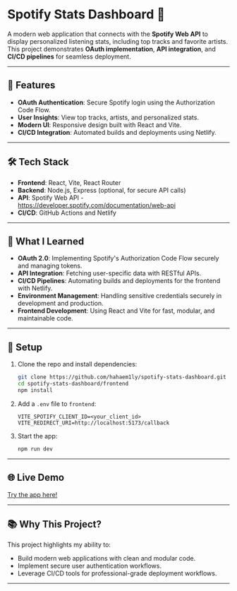 # Spotify Stats Dashboard 🎵

A modern web application that connects with the **Spotify Web API** to display personalized listening stats, including top tracks and favorite artists. This project demonstrates **OAuth implementation**, **API integration**, and **CI/CD pipelines** for seamless deployment.

---

## 🚀 Features
- **OAuth Authentication**: Secure Spotify login using the Authorization Code Flow.
- **User Insights**: View top tracks, artists, and personalized stats.
- **Modern UI**: Responsive design built with React and Vite.
- **CI/CD Integration**: Automated builds and deployments using Netlify.

---

## 🛠️ Tech Stack
- **Frontend**: React, Vite, React Router
- **Backend**: Node.js, Express (optional, for secure API calls)
- **API**: Spotify Web API - https://developer.spotify.com/documentation/web-api
- **CI/CD**: GitHub Actions and Netlify

---

## 🌟 What I Learned 
- **OAuth 2.0**: Implementing Spotify's Authorization Code Flow securely and managing tokens.
- **API Integration**: Fetching user-specific data with RESTful APIs.
- **CI/CD Pipelines**: Automating builds and deployments for the frontend with Netlify.
- **Environment Management**: Handling sensitive credentials securely in development and production.
- **Frontend Development**: Using React and Vite for fast, modular, and maintainable code.

---

## 🔧 Setup
1. Clone the repo and install dependencies:
   ```bash
   git clone https://github.com/hahaem1ly/spotify-stats-dashboard.git
   cd spotify-stats-dashboard/frontend
   npm install
   ```

2. Add a `.env` file to `frontend`:
   ```
   VITE_SPOTIFY_CLIENT_ID=<your_client_id>
   VITE_REDIRECT_URI=http://localhost:5173/callback
   ```

3. Start the app:
   ```bash
   npm run dev
   ```

---

## 🌐 Live Demo
[Try the app here!](https://hahaem1ly-music.netlify.app)

---

## 📚 Why This Project?
This project highlights my ability to:
- Build modern web applications with clean and modular code.
- Implement secure user authentication workflows.
- Leverage CI/CD tools for professional-grade deployment workflows.

---


